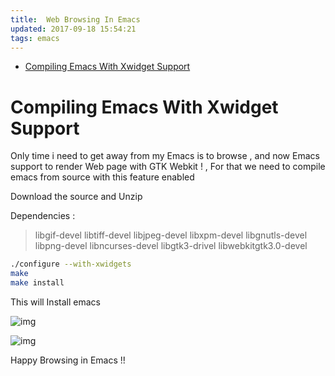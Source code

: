 ```yaml
---
title:  Web Browsing In Emacs
updated: 2017-09-18 15:54:21
tags: emacs
---
```




- [Compiling Emacs With Xwidget Support](#orgcfb084f)


<a id="orgcfb084f"></a>

# Compiling Emacs With Xwidget Support

Only time i need to get away from my Emacs is to browse , and now Emacs support to render Web page with GTK Webkit ! , For that we need to compile emacs from source with this feature enabled

Download the source and Unzip

Dependencies :

> 
> 
> libgif-devel libtiff-devel libjpeg-devel libxpm-devel libgnutls-devel libpng-devel libncurses-devel libgtk3-drivel libwebkitgtk3.0-devel

```sh
./configure --with-xwidgets
make
make install
```

This will Install emacs

![img](/assets/img/emacs-webbrowsing/screenshot_2017-09-18_15-49-01.png)

![img](/assets/img/emacs-webbrowsing/screenshot_2017-09-18_15-49-59.png)


Happy Browsing in Emacs !!

